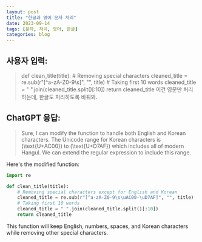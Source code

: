 ```yaml
---
layout: post
title: "한글과 영어 문자 처리"
date: 2023-09-14
tags: [문자, 처리, 영어, 한글]
categories: blog
---
```


## 사용자 입력:
> def clean_title(title):
    # Removing special characters
    cleaned_title = re.sub(r"[^a-zA-Z0-9\s]", "", title)
    # Taking first 10 words
    cleaned_title = " ".join(cleaned_title.split()[:10])
    return cleaned_title   이건 영문만 처리하는데, 한글도 처리하도록 바꿔봐.

## ChatGPT 응답:
> Sure, I can modify the function to handle both English and Korean characters. The Unicode range for Korean characters is \(\text{U+AC00}\) to \(\text{U+D7AF}\) which includes all of modern Hangul. We can extend the regular expression to include this range. 

Here's the modified function:

```python
import re

def clean_title(title):
    # Removing special characters except for English and Korean
    cleaned_title = re.sub(r"[^a-zA-Z0-9\s\uAC00-\uD7AF]", "", title)
    # Taking first 10 words
    cleaned_title = " ".join(cleaned_title.split()[:10])
    return cleaned_title
```

This function will keep English, numbers, spaces, and Korean characters while removing other special characters.

